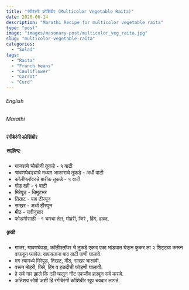 ```yaml
---
title: "रंगीबेरंगी कोशिंबीर (Multicolor Vegetable Raita)"
date: 2020-06-14
description: "Marathi Recipe for multicolor vegetable raita"
type: "post"
image: "images/masonary-post/multicolor_veg_raita.jpg"
slug: "multicolor-vegetable-raita"
categories: 
  - "Salad"
tags:
  - "Raita"
  - "Franch beans"
  - "Cauliflower"
  - "Carrot"
  - "Curd"
---
```


###### English






###### Marathi


#### रंगीबेरंगी कोशिंबीर



##### साहित्य:

- गाजराचे चौकोनी तुकडे - १ वाटी 
- श्रावणघेवड्याचे मध्यम आकाराचे तुकडे - अर्धी वाटी 
- कॉलीफ्लॉवरचे बारीक तुकडे - १ वाटी 
- गोड दही - १ वाटी 
- मिरेपूड - चिमूटभर  
- तिखट - पाव टीस्पून 
- साखर - अर्धा टीस्पून 
- मीठ - चवीनुसार 
- फोडणीसाठी - १ चमचा तेल, मोहरी, जिरे , हिंग, हळद. 


##### कृती: 


- गाजर, श्रावणघेवडा, कॉलीफ्लॉवर चे तुकडे एकत्र एका भांड्यात घेऊन कुकर ला २ शिट्ट्या करून वाफवून घ्यावेत. वाफवताना पाव वाटी पाणी घालावे. 
- मग त्यामध्ये मिरेपूड, तिखट, मीठ, साखर घालावी. 
- वरून मोहरी, जिरे, हिंग व हळदीची फोडणी घालावी. 
- हे सर्व गार झाले कि दही घालून नीट एकजीव हलवून सर्व करावे. 
- अतिशय सोपी अशी हि रंगीबेरंगी कोशिंबीर खूप चवदार लागते. 
